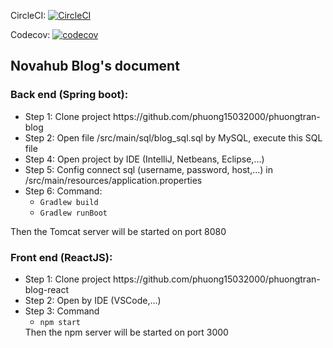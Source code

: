 

CircleCI: [![CircleCI](https://circleci.com/gh/phuong15032000/phuongtran-blog/tree/master.svg?style=svg)](https://circleci.com/gh/phuong15032000/phuongtran-blog/tree/master)

Codecov: [![codecov](https://codecov.io/gh/phuong15032000/phuongtran-blog/branch/master/graph/badge.svg?token=KTUA1S2LL7)](https://codecov.io/gh/phuong15032000/phuongtran-blog)
<h2>Novahub Blog's document</h2>
<h3>Back end (Spring boot): </h3>
<ul>
    <li>Step 1: Clone project https://github.com/phuong15032000/phuongtran-blog</li>
    <li>Step 2: Open file /src/main/sql/blog_sql.sql by MySQL, execute this SQL file</li>
    <li>Step 4: Open project by IDE (IntelliJ, Netbeans, Eclipse,...)</li>
    <li>Step 5: Config connect sql (username, password, host,...) in /src/main/resources/application.properties</li>
    <li>Step 6: Command:
        <ul>
            <li><code>Gradlew build</code></li>
            <li><code>Gradlew runBoot</code></li>
        </ul>
    </li>
</ul>
Then the Tomcat server will be started on port 8080
<h3>Front end (ReactJS): </h3>
<ul>
<li>Step 1: Clone project https://github.com/phuong15032000/phuongtran-blog-react</li>
<li>Step 2: Open by IDE (VSCode,...)
<li>Step 3: Command
    <ul>
        <li><code>npm start</code></li>
    </ul>
    Then the npm server will be started on port 3000
</ul>